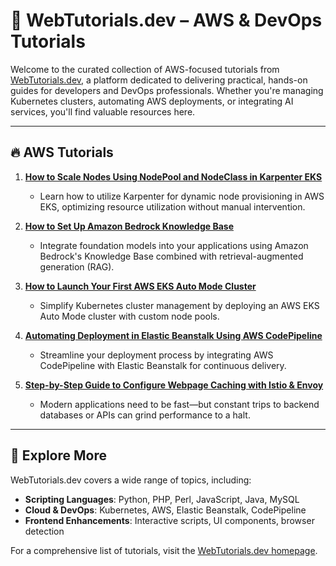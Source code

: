 # 📘 WebTutorials.dev – AWS & DevOps Tutorials

Welcome to the curated collection of AWS-focused tutorials from [WebTutorials.dev](https://webtutorials.dev), a platform dedicated to delivering practical, hands-on guides for developers and DevOps professionals. Whether you're managing Kubernetes clusters, automating AWS deployments, or integrating AI services, you'll find valuable resources here.

---

## 🔥 AWS Tutorials

1. **[How to Scale Nodes Using NodePool and NodeClass in Karpenter EKS](https://webtutorials.dev/how-to-configure-nodepool-and-nodeclass-in-karpenter-eks/)**
   - Learn how to utilize Karpenter for dynamic node provisioning in AWS EKS, optimizing resource utilization without manual intervention.

2. **[How to Set Up Amazon Bedrock Knowledge Base](https://webtutorials.dev/how-to-set-up-amazon-bedrock-knowledge-base-and-configure-rag/)**
   - Integrate foundation models into your applications using Amazon Bedrock's Knowledge Base combined with retrieval-augmented generation (RAG).

3. **[How to Launch Your First AWS EKS Auto Mode Cluster](https://webtutorials.dev/how-to-launch-your-first-aws-eks-auto-mode-cluster/)**
   - Simplify Kubernetes cluster management by deploying an AWS EKS Auto Mode cluster with custom node pools.

4. **[Automating Deployment in Elastic Beanstalk Using AWS CodePipeline](https://webtutorials.dev/automating-deployment-in-elastic-beanstalk-using-aws-codepipeline/)**
   - Streamline your deployment process by integrating AWS CodePipeline with Elastic Beanstalk for continuous delivery.

5. **[Step-by-Step Guide to Configure Webpage Caching with Istio & Envoy](https://webtutorials.dev/step-by-step-guide-to-configure-caching-with-istio-envoy/)**
   - Modern applications need to be fast—but constant trips to backend databases or APIs can grind performance to a halt.

---

## 🧭 Explore More

WebTutorials.dev covers a wide range of topics, including:

- **Scripting Languages**: Python, PHP, Perl, JavaScript, Java, MySQL
- **Cloud & DevOps**: Kubernetes, AWS, Elastic Beanstalk, CodePipeline
- **Frontend Enhancements**: Interactive scripts, UI components, browser detection

For a comprehensive list of tutorials, visit the [WebTutorials.dev homepage](https://webtutorials.dev).

